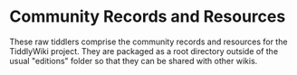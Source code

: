# Community Records and Resources

These raw tiddlers comprise the community records and resources for the TiddlyWiki project. They are packaged as a root directory outside of the usual "editions" folder so that they can be shared with other wikis.
